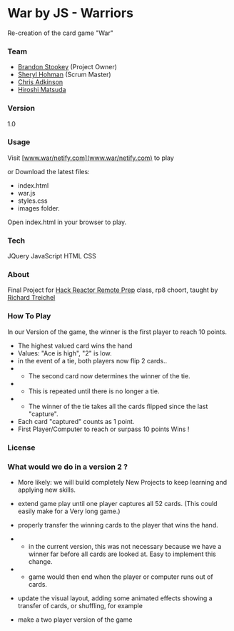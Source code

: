 # War by JS - Warriors
Re-creation of the card game "War"

### Team
- [Brandon Stookey](https://github.com/brandonStookey) (Project Owner)
- [Sheryl Hohman](https://github.com/SherylHohman)   (Scrum Master)
- [Chris Adkinson](https://github.com/cadkinson)
- [Hiroshi Matsuda](https://github.com/natoen)

### Version
1.0

### Usage
Visit [www.war/netify.com](www.war/netify.com) to play

or Download the latest files:

- index.html
- war.js
- styles.css
- images folder.

Open index.html in your browser to play.

### Tech
JQuery
JavaScript
HTML
CSS


### About
Final Project for [Hack Reactor Remote Prep](http://www.hackreactor.com/blog/hack-reactor-remote-prep-the-4-week-coding-course-for-novices) class, rp8 choort, taught by [Richard Treichel](https://github.com/RWTreichel)

### How To Play

In our Version of the game, the winner is the first player to reach 10 points.

- The highest valued card wins the hand
- Values: "Ace is high", "2" is low.
- in the event of a tie, both players now flip 2 cards..
- - The second card now determines the winner of the tie.
- - This is repeated until there is no longer a tie.
- - The winner of the tie takes all the cards flipped since the last "capture".
- Each card "captured" counts as 1 point.
- First Player/Computer to reach or surpass 10 points Wins !

### License

### What would we do in a version 2 ?

- More likely: we will build completely New Projects to keep learning and applying new skills.

- extend game play until one player captures all 52 cards.
           (This could easily make for a Very long game.)
- properly transfer the winning cards to the player that wins the hand. 
 - - in the current version, this was not necessary because we have a winner far before all cards are looked at. Easy to implement this change.
- - game would then end when the player or computer runs out of cards.

- update the visual layout, adding some animated effects showing a transfer of cards, or shuffling, for example

- make a two player version of the game



